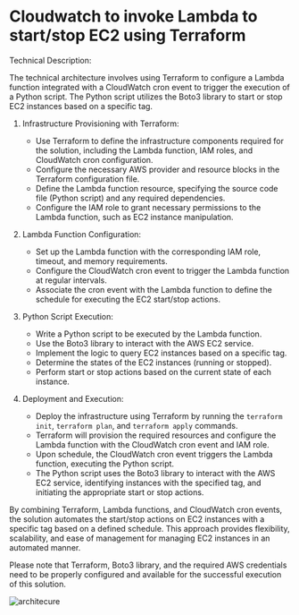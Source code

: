 # Cloudwatch to invoke Lambda to start/stop EC2 using Terraform  

Technical Description:

The technical architecture involves using Terraform to configure a Lambda function integrated with a CloudWatch cron event to trigger the execution of a Python script. The Python script utilizes the Boto3 library to start or stop EC2 instances based on a specific tag.

1. Infrastructure Provisioning with Terraform:
   - Use Terraform to define the infrastructure components required for the solution, including the Lambda function, IAM roles, and CloudWatch cron configuration.
   - Configure the necessary AWS provider and resource blocks in the Terraform configuration file.
   - Define the Lambda function resource, specifying the source code file (Python script) and any required dependencies.
   - Configure the IAM role to grant necessary permissions to the Lambda function, such as EC2 instance manipulation.

2. Lambda Function Configuration:
   - Set up the Lambda function with the corresponding IAM role, timeout, and memory requirements.
   - Configure the CloudWatch cron event to trigger the Lambda function at regular intervals.
   - Associate the cron event with the Lambda function to define the schedule for executing the EC2 start/stop actions.

3. Python Script Execution:
   - Write a Python script to be executed by the Lambda function.
   - Use the Boto3 library to interact with the AWS EC2 service.
   - Implement the logic to query EC2 instances based on a specific tag.
   - Determine the states of the EC2 instances (running or stopped).
   - Perform start or stop actions based on the current state of each instance.

4. Deployment and Execution:
   - Deploy the infrastructure using Terraform by running the `terraform init`, `terraform plan`, and `terraform apply` commands.
   - Terraform will provision the required resources and configure the Lambda function with the CloudWatch cron event and IAM role.
   - Upon schedule, the CloudWatch cron event triggers the Lambda function, executing the Python script.
   - The Python script uses the Boto3 library to interact with the AWS EC2 service, identifying instances with the specified tag, and initiating the appropriate start or stop actions.

By combining Terraform, Lambda functions, and CloudWatch cron events, the solution automates the start/stop actions on EC2 instances with a specific tag based on a defined schedule. This approach provides flexibility, scalability, and ease of management for managing EC2 instances in an automated manner.

Please note that Terraform, Boto3 library, and the required AWS credentials need to be properly configured and available for the successful execution of this solution.


![architecure](https://github.com/fahadh25/terraform/assets/57483996/4b0f1717-2f47-4f96-ae68-caf0a0220697)

